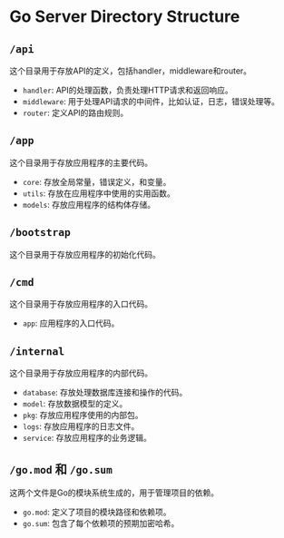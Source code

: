 # Go Server Directory Structure

## `/api`

这个目录用于存放API的定义，包括handler，middleware和router。

- `handler`: API的处理函数，负责处理HTTP请求和返回响应。
- `middleware`: 用于处理API请求的中间件，比如认证，日志，错误处理等。
- `router`: 定义API的路由规则。

## `/app`

这个目录用于存放应用程序的主要代码。

- `core`: 存放全局常量，错误定义，和变量。
- `utils`: 存放在应用程序中使用的实用函数。
- `models`: 存放应用程序的结构体存储。

## `/bootstrap`

这个目录用于存放应用程序的初始化代码。

## `/cmd`

这个目录用于存放应用程序的入口代码。

- `app`: 应用程序的入口代码。

## `/internal`

这个目录用于存放应用程序的内部代码。

- `database`: 存放处理数据库连接和操作的代码。
- `model`: 存放数据模型的定义。
- `pkg`: 存放应用程序使用的内部包。
- `logs`: 存放应用程序的日志文件。
- `service`: 存放应用程序的业务逻辑。

## `/go.mod` 和 `/go.sum`

这两个文件是Go的模块系统生成的，用于管理项目的依赖。

- `go.mod`: 定义了项目的模块路径和依赖项。
- `go.sum`: 包含了每个依赖项的预期加密哈希。

